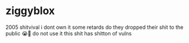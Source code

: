 # ziggyblox
2005 shitvival
i dont own it some retards do they dropped their shit to the public 😭🙏
do not use it this shit has shitton of vulns
